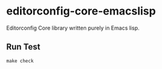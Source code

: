 editorconfig-core-emacslisp
============================

Editorconfig Core library written purely in Emacs lisp.


Run Test
----

    make check
